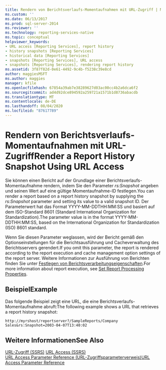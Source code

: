 ```yaml
---
title: Rendern von Berichtsverlaufs-Momentaufnahmen mit URL-Zugriff | Microsoft-Dokumentation
ms.custom: ''
ms.date: 06/13/2017
ms.prod: sql-server-2014
ms.reviewer: ''
ms.technology: reporting-services-native
ms.topic: conceptual
helpviewer_keywords:
- URL access [Reporting Services], report history
- history snapshots [Reporting Services]
- historical data [Reporting Services]
- snapshots [Reporting Services], URL access
- snapshots [Reporting Services], rendering report history
ms.assetid: 3f87f82d-0e61-4492-9c4b-f5238c39e8cd
author: maggiesMSFT
ms.author: maggies
manager: kfile
ms.openlocfilehash: 67854a39ab7e38289627d03ac00cc4b2a6dca6f2
ms.sourcegitcommit: ad4d92dce894592a259721a1571b1d8736abacdb
ms.translationtype: MT
ms.contentlocale: de-DE
ms.lasthandoff: 08/04/2020
ms.locfileid: "87617789"
---
```

# <a name="render-a-report-history-snapshot-using-url-access"></a><span data-ttu-id="3f894-102">Rendern von Berichtsverlaufs-Momentaufnahmen mit URL-Zugriff</span><span class="sxs-lookup"><span data-stu-id="3f894-102">Render a Report History Snapshot Using URL Access</span></span>
  <span data-ttu-id="3f894-103">Sie können einen Bericht auf der Grundlage einer Berichtsverlaufs-Momentaufnahme rendern, indem Sie den Parameter *rs:Snapshot* angeben und seinen Wert auf eine gültige Momentaufnahme-ID festlegen.</span><span class="sxs-lookup"><span data-stu-id="3f894-103">You can render a report based on a report history snapshot by supplying the *rs:Snapshot* parameter and setting its value to a valid snapshot ID.</span></span> <span data-ttu-id="3f894-104">Der Parameterwert hat das Format YYYY-MM-DDTHH:MM:SS und basiert auf dem ISO-Standard 8601 (Standard International Organization for Standardization).</span><span class="sxs-lookup"><span data-stu-id="3f894-104">The parameter value is in the format YYYY-MM-DDTHH:MM:SS, based on the International Organization for Standardization (ISO) 8601 standard.</span></span>  
  
 <span data-ttu-id="3f894-105">Wenn Sie diesen Parameter weglassen, wird der Bericht gemäß den Optionseinstellungen für die Berichtsausführung und Cacheverwaltung des Berichtsservers gerendert.</span><span class="sxs-lookup"><span data-stu-id="3f894-105">If you omit this parameter, the report is rendered according to the report execution and cache management option settings of the report server.</span></span> <span data-ttu-id="3f894-106">Weitere Informationen zur Ausführung von Berichten finden Sie unter [Festlegen von Berichtsverarbeitungseigenschaften](report-server/set-report-processing-properties.md).</span><span class="sxs-lookup"><span data-stu-id="3f894-106">For more information about report execution, see [Set Report Processing Properties](report-server/set-report-processing-properties.md).</span></span>  
  
## <a name="example"></a><span data-ttu-id="3f894-107">Beispiel</span><span class="sxs-lookup"><span data-stu-id="3f894-107">Example</span></span>  
 <span data-ttu-id="3f894-108">Das folgende Beispiel zeigt eine URL, die eine Berichtsverlaufs-Momentaufnahme abruft:</span><span class="sxs-lookup"><span data-stu-id="3f894-108">The following example shows a URL that retrieves a report history snapshot:</span></span>  
  
```  
http://myrshost/reportserver?/SampleReports/Company Sales&rs:Snapshot=2003-04-07T13:40:02  
```  
  
## <a name="see-also"></a><span data-ttu-id="3f894-109">Weitere Informationen</span><span class="sxs-lookup"><span data-stu-id="3f894-109">See Also</span></span>  
 <span data-ttu-id="3f894-110">[URL-Zugriff &#40;SSRS&#41;](url-access-ssrs.md) </span><span class="sxs-lookup"><span data-stu-id="3f894-110">[URL Access &#40;SSRS&#41;](url-access-ssrs.md) </span></span>  
 [<span data-ttu-id="3f894-111">URL Access Parameter Reference (URL-Zugriffsparameterverweis)</span><span class="sxs-lookup"><span data-stu-id="3f894-111">URL Access Parameter Reference</span></span>](url-access-parameter-reference.md)  
  
  
